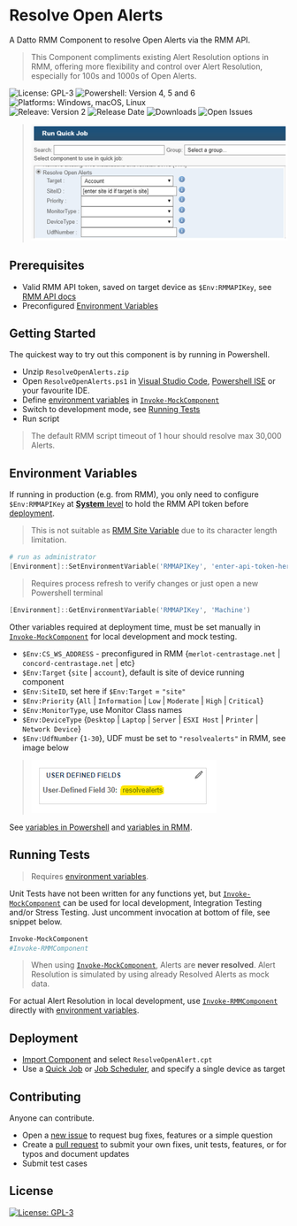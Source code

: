 # Resolve Open Alerts

A Datto RMM Component to resolve Open Alerts via the RMM API.

> This Component compliments existing Alert Resolution options in RMM, offering more flexibility and control over Alert Resolution, especially for 100s and 1000s of Open Alerts.

![License: GPL-3](https://img.shields.io/github/license/piouson/Resolve-Open-Alerts) ![Powershell: Version 4, 5 and 6](https://img.shields.io/badge/powershell-4.0%20%7C%205.1%20%7C%206.2-blue) ![Platforms: Windows, macOS, Linux](https://img.shields.io/badge/platform-windows%20%7C%20macos%20%7C%20linux-brightgreen)  
![Releave: Version 2](https://img.shields.io/github/v/release/piouson/Resolve-Open-Alerts?sort=semver) ![Release Date](https://img.shields.io/github/release-date/piouson/Resolve-Open-Alerts) ![Downloads](https://img.shields.io/github/downloads/piouson/Resolve-Open-Alerts/total) ![Open Issues](https://img.shields.io/github/issues-raw/piouson/Resolve-Open-Alerts)

> ![Resolve Open Alerts sample image](./sample-480.png)

## Prerequisites

- Valid RMM API token, saved on target device as `$Env:RMMAPIKey`, see [RMM API docs](https://help.aem.autotask.net/en/Content/2SETUP/APIv2.htm)
- Preconfigured [Environment Variables](#environment-variables)

## Getting Started

The quickest way to try out this component is by running in Powershell.

- Unzip `ResolveOpenAlerts.zip`
- Open `ResolveOpenAlerts.ps1` in [Visual Studio Code](https://code.visualstudio.com/), [Powershell ISE](https://docs.microsoft.com/en-us/powershell/scripting/components/ise/introducing-the-windows-powershell-ise) or your favourite IDE.
- Define [environment variables](#environment-variables) in [`Invoke-MockComponent`](https://github.com/piouson/Resolve-Open-Alerts/blob/71b99a72c550e37e3bc72e8a6fd06ce743bd4083/ResolveAllOpenAlerts.ps1#L292)
- Switch to development mode, see [Running Tests](#running-tests)
- Run script

> The default RMM script timeout of 1 hour should resolve max 30,000 Alerts.

## Environment Variables

If running in production (e.g. from RMM), you only need to configure `$Env:RMMAPIKey` at [**System** level](https://docs.microsoft.com/en-us/powershell/module/microsoft.powershell.core/about/about_environment_variables?view=powershell-7#saving-changes-to-environment-variables) to hold the RMM API token before [deployment](#deployment).

> This is not suitable as [RMM Site Variable](https://help.aem.autotask.net/en/Content/4WEBPORTAL/Sites/SiteSettings.htm#Variables) due to its character length limitation.

```powershell
# run as administrator
[Environment]::SetEnvironmentVariable('RMMAPIKey', 'enter-api-token-here', 'Machine')
```

> Requires process refresh to verify changes or just open a new Powershell terminal

```powershell
[Environment]::GetEnvironmentVariable('RMMAPIKey', 'Machine')
```

Other variables required at deployment time, must be set manually in [`Invoke-MockComponent`](https://github.com/piouson/Resolve-Open-Alerts/blob/71b99a72c550e37e3bc72e8a6fd06ce743bd4083/ResolveAllOpenAlerts.ps1#L292) for local development and mock testing.

- `$Env:CS_WS_ADDRESS` - preconfigured in RMM {`merlot-centrastage.net` | `concord-centrastage.net` | etc}
- `$Env:Target` {`site` | `account`}, default is site of device running component
- `$Env:SiteID`, set here if `$Env:Target` = `"site"`
- `$Env:Priority` {`All` | `Information` | `Low` | `Moderate` | `High` | `Critical`}
- `$Env:MonitorType`, use Monitor Class names
- `$Env:DeviceType` {`Desktop` | `Laptop` | `Server` | `ESXI Host` | `Printer` | `Network Device`}
- `$Env:UdfNumber` {`1-30`}, UDF must be set to `"resolvealerts"` in RMM, see image below

> ![Sample UDF value](./udf-example.png)

See [variables in Powershell](https://docs.microsoft.com/en-us/powershell/module/microsoft.powershell.core/about/about_environment_variables) and [variables in RMM](https://help.aem.autotask.net/en/Content/2SETUP/AccountSettings/AccountSettings.htm#Variables).

## Running Tests

> Requires [environment variables](#environment-variables).

Unit Tests have not been written for any functions yet, but [`Invoke-MockComponent`](https://github.com/piouson/Resolve-Open-Alerts/blob/71b99a72c550e37e3bc72e8a6fd06ce743bd4083/ResolveAllOpenAlerts.ps1#L292) can be used for local development, Integration Testing and/or Stress Testing. Just uncomment invocation at bottom of file, see snippet below.

```powershell
Invoke-MockComponent
#Invoke-RMMComponent
```

> When using [`Invoke-MockComponent`](https://github.com/piouson/Resolve-Open-Alerts/blob/71b99a72c550e37e3bc72e8a6fd06ce743bd4083/ResolveAllOpenAlerts.ps1#L292), Alerts are **never resolved**. Alert Resolution is simulated by using already Resolved Alerts as mock data.

For actual Alert Resolution in local development, use [`Invoke-RMMComponent`](https://github.com/piouson/Resolve-Open-Alerts/blob/71b99a72c550e37e3bc72e8a6fd06ce743bd4083/ResolveAllOpenAlerts.ps1#L261) directly with [environment variables](#environment-variables).

## Deployment

- [Import Component](https://help.aem.autotask.net/en/Content/4WEBPORTAL/Components/ManageComponents.htm#Import_a_component) and select `ResolveOpenAlert.cpt`
- Use a [Quick Job](https://help.aem.autotask.net/en/Content/4WEBPORTAL/Jobs/Quick_Jobs.htm) or [Job Scheduler](https://help.aem.autotask.net/en/Content/4WEBPORTAL/Jobs/Job_Scheduler.htm), and specify a single device as target

## Contributing

Anyone can contribute.

- Open a [new issue](https://github.com/piouson/Resolve-Open-Alerts/issues) to request bug fixes, features or a simple question
- Create a [pull request](https://github.com/piouson/Resolve-Open-Alerts/pulls) to submit your own fixes, unit tests, features, or for typos and document updates
- Submit test cases

## License

[![License: GPL-3](https://img.shields.io/github/license/piouson/Resolve-Open-Alerts)](https://github.com/piouson/Resolve-Open-Alerts/blob/master/LICENSE)
